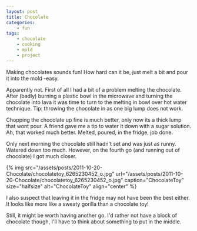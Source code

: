 ```yaml
---
layout: post
title: Chocolate
categories:
    - fun
tags:
    - chocolate
    - cooking
    - mold
    - project
---
```


Making chocolates sounds fun! How hard can it be, just melt a bit and pour it into the mold -easy.

Apparently not. First of all I had a bit of a problem melting the chocolate. After (badly) burning a plastic bowl in the microwave and turning the chocolate into lava it was time to turn to the melting in bowl over hot water technique. Tip: throwing the chocolate in as one big lump does not work.

Chopping the chocolate up fine is much better, only now its a thick lump that wont pour. A friend gave me a tip to water it down with a sugar solution. Ah, that worked much better. Melted, poured, in the fridge, job done.

Only next morning the chocolate still hadn't set and was just as runny. Watered down too much. However, on the fourth go (and running out of chocolate) I got much closer.

{% img src="/assets/posts/2011-10-20-Chocolate/chocolatetoy_6265230452_o.jpg" url="/assets/posts/2011-10-20-Chocolate/chocolatetoy_6265230452_o.jpg" caption="ChocolateToy" size="halfsize" alt="ChocolateToy" align="center" %}

I also suspect that leaving it in the fridge may not have been the best either. It looks like more like a sweaty gorilla than a chocolate toy!

Still, it might be worth having another go. I'd rather not have a block of chocolate though, I'll have to think about something to put in the middle.